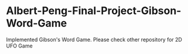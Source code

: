 # Albert-Peng-Final-Project-Gibson-Word-Game
Implemented Gibson's Word Game. Please check other repository for 2D UFO Game
